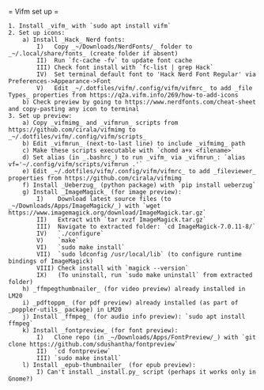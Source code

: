 = Vifm set up =

    1. Install _vifm_ with `sudo apt install vifm`
    2. Set up icons:
        a) Install _Hack_ Nerd fonts:
            I)   Copy _~/Downloads/NerdFonts/_ folder to _~/.local/share/fonts_ (create folder if absent)
            II)  Run `fc-cache -fv` to update font cache
            III) Check font install with `fc-list | grep Hack`
            IV)  Set terminal default font to 'Hack Nerd Font Regular' via Preferences->Appearance->Font
            V)   Edit _~/.dotfiles/vifm/.config/vifm/vifmrc_ to add _file Types_ properties from https://q2a.vifm.info/269/how-to-add-icons
        b) Check preview by going to https://www.nerdfonts.com/cheat-sheet and copy-pasting any icon to terminal
    3. Set up preview:
        a) Copy _vifmimg_ and _vifmrun_ scripts from https://github.com/cirala/vifmimg to _~/.dotfiles/vifm/.config/vifm/scripts_
        b) Edit _vifmrun_ (next-to-last line) to include _vifmimg_ path
        c) Make these scripts executable with `chomd a+x <filename>`
        d) Set alias (in _.bashrc_) to run _vifm_ via _vifmrun_: `alias vf='~/.config/vifm/scripts/vifmrun .'`
        e) Edit _~/.dotfiles/vifm/.config/vifm/vifmrc_ to add _fileviewer_ properties from https://github.com/cirala/vifmimg
        f) Install _Ueberzug_ (python package) with `pip install ueberzug`
        g) Install _ImageMagick_ (for image preview):
            I)    Download latest source files (to _~/Downloads/Apps/ImageMagick/_) with `wget https://www.imagemagick.org/download/ImageMagick.tar.gz`
            II)   Extract with `tar xvzf ImageMagick.tar.gz`
            III)  Navigate to extracted folder: `cd ImageMagick-7.0.11-8/`
            IV)   `./configure`
            V)    `make`
            VI)   `sudo make install`
            VII)  `sudo ldconfig /usr/local/lib` (to configure runtime bindings of ImageMagick)
            VIII) Check install with `magick --version`
            IX)   (To uninstall, run `sudo make uninstall` from extracted folder)
        h) _ffmpegthumbnailer_ (for video preview) already installed in LM20
        i) _pdftoppm_ (for pdf preview) already installed (as part of _poppler-utils_ package) in LM20
        j) Install _ffmpeg_ (for audio info preview): `sudo apt install ffmpeg`
        k) Install _fontpreview_ (for font preview):
            I)   Clone repo (in _~/Downloads/Apps/FontPreview/_) with `git clone https://github.com/sdushantha/fontpreview`
            II)  `cd fontpreview`
            III) `sudo make install`
        l) Install _epub-thumbnailer_ (for epub preview):
            I) Can't install _install.py_ script (perhaps it works only in Gnome?)
